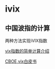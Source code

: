 # ivix
## 中国波指的计算

两种方法实现iVIX指数

[vix指数的简单计算介绍](http://vix.readthedocs.io/en/latest/)

[CBOE,vix白皮书](http://www.cboe.com/products/vix-index-volatility/vix-options-and-futures/vix-index/the-vix-index-calculation)

